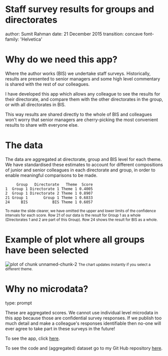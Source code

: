 Staff survey results for groups and directorates
========================================================
author: Sumit Rahman
date: 21 December 2015
transition: concave
font-family: 'Helvetica'


Why do we need this app?
========================================================

Where the author works (BIS) we undertake staff surveys.  Historically, results are presented to senior managers and some high level commentary is shared with the rest of our colleagues.  

I have developed this app which allows any colleague to see the results for their directorate, and compare them with the other directorates in the group, or with all directorates in BIS.  

This way results are shared directly to the whole of BIS and colleagues won't worry that senior managers are cherry-picking the most convenient results to share with everyone else.  

The data
========================================================

The data are aggregated at directorate, group and BIS level for each theme.  We have standardised these estimates to account for different compositions of junior and senior colleagues in each directorate and group, in order to enable meaningful comparisons to be made.


```
     Group   Directorate   Theme  Score
1  Group 1 Directorate 1 Theme 1 0.4005
2  Group 1 Directorate 2 Theme 1 0.8907
21 Group 1       Group 1 Theme 1 0.6833
24     BIS           BIS Theme 1 0.6057
```

<small>To make the slide clearer, we have omitted the upper and lower limits of the confidence intervals for each score.  Row 21 of our data is the result for Group 1 as a whole (Directorates 1 and 2 are part of this Group).  Row 24 shows the result for BIS as a whole.</small>

Example of plot where all groups have been selected
========================================================

![plot of chunk unnamed-chunk-2](pitch-figure/unnamed-chunk-2-1.png) 
<small>The chart updates instantly if you select a different theme.</small>

Why no microdata?
========================================================
type: prompt

These are aggregated scores.  We cannot use individual level microdata in this app because those are confidential survey responses.  If we publish too much detail and make a colleague's responses identifiable then no-one will ever agree to take part in these surveys in the future!  

To see the app, click [here](https://sumitrahman.shinyapps.io/assignment).

To see the code and (aggregated) dataset go to my Git Hub repository [here](https://github.com/sumitrahman/Coursera-DDP-Assignment).

